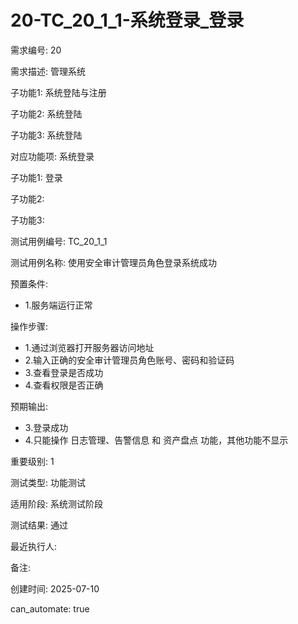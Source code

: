 # 20-TC_20_1_1-系统登录_登录

需求编号: 20

需求描述: 管理系统

子功能1: 系统登陆与注册

子功能2: 系统登陆

子功能3: 系统登陆


对应功能项: 系统登录

子功能1: 登录

子功能2: 

子功能3: 


测试用例编号: TC_20_1_1

测试用例名称: 使用安全审计管理员角色登录系统成功

预置条件:
- 1.服务端运行正常

操作步骤:
- 1.通过浏览器打开服务器访问地址
- 2.输入正确的安全审计管理员角色账号、密码和验证码
- 3.查看登录是否成功
- 4.查看权限是否正确

预期输出:
- 3.登录成功
- 4.只能操作 日志管理、告警信息 和 资产盘点 功能，其他功能不显示

重要级别: 1

测试类型: 功能测试

适用阶段: 系统测试阶段

测试结果: 通过

最近执行人: 

备注: 

创建时间: 2025-07-10

can_automate: true
